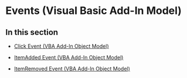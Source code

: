 
# Events (Visual Basic Add-In Model)

## In this section


- [Click Event (VBA Add-In Object Model)](ac72bf41-e582-be84-d204-96545e8db71e.md)
    
- [ItemAdded Event (VBA Add-In Object Model)](9602b046-f440-7aa6-7dad-3a857b2a2f05.md)
    
- [ItemRemoved Event (VBA Add-In Object Model)](75de849e-9f9c-fb81-f830-2a7358f1422e.md)
    
